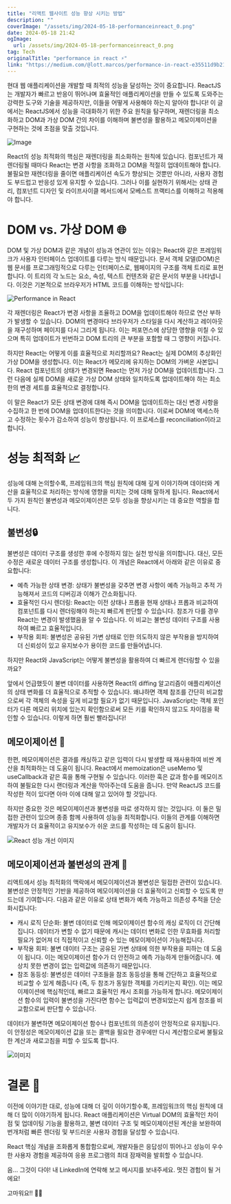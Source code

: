 ```yaml
---
title: "리액트 웹사이트 성능 향상 시키는 방법"
description: ""
coverImage: "/assets/img/2024-05-18-performanceinreact_0.png"
date: 2024-05-18 21:42
ogImage: 
  url: /assets/img/2024-05-18-performanceinreact_0.png
tag: Tech
originalTitle: "performance in react ⚡"
link: "https://medium.com/@lott.marcos/performance-in-react-e35511d9b21c"
---
```



현대 웹 애플리케이션을 개발할 때 최적의 성능을 달성하는 것이 중요합니다. ReactJS는 개발자가 빠르고 반응이 뛰어나며 효율적인 애플리케이션을 만들 수 있도록 도와주는 강력한 도구와 기술을 제공하지만, 이들을 어떻게 사용해야 하는지 알아야 합니다! 이 글에서는 ReactJS에서 성능을 극대화하기 위한 주요 원칙을 탐구하며, 재렌더링을 최소화하고 DOM과 가상 DOM 간의 차이를 이해하며 불변성을 활용하고 메모이제이션을 구현하는 것에 초점을 맞출 것입니다.

![Image](/assets/img/2024-05-18-performanceinreact_0.png)

React의 성능 최적화의 핵심은 재렌더링을 최소화하는 원칙에 있습니다. 컴포넌트가 재렌더링될 때마다 React는 변경 사항을 조화하고 DOM을 적절히 업데이트해야 합니다. 불필요한 재렌더링을 줄이면 애플리케이션 속도가 향상되는 것뿐만 아니라, 사용자 경험도 부드럽고 반응성 있게 유지할 수 있습니다. 그러나 이를 실현하기 위해서는 상태 관리, 컴포넌트 디자인 및 라이프사이클 메서드에서 모베스트 프랙티스를 이해하고 적용해야 합니다.

# DOM vs. 가상 DOM 🌐

<div class="content-ad"></div>

DOM 및 가상 DOM과 같은 개념이 성능과 연관이 있는 이유는 React와 같은 프레임워크가 사용자 인터페이스 업데이트를 다루는 방식 때문입니다. 문서 객체 모델(DOM)은 웹 문서를 프로그래밍적으로 다루는 인터페이스로, 웹페이지의 구조를 객체 트리로 표현합니다. 이 트리의 각 노드는 요소, 속성, 텍스트 컨텐츠와 같은 문서의 부분을 나타냅니다. 이것은 기본적으로 브라우저가 HTML 코드를 이해하는 방식입니다:

![Performance in React](/assets/img/2024-05-18-performanceinreact_1.png)

각 재렌더링은 React가 변경 사항을 조율하고 DOM을 업데이트해야 하므로 연산 부하가 발생할 수 있습니다. DOM의 변경마다 브라우저가 스타일을 다시 계산하고 레이아웃을 재구성하며 페이지를 다시 그리게 됩니다. 이는 퍼포먼스에 상당한 영향을 미칠 수 있으며 특히 업데이트가 빈번하고 DOM 트리의 큰 부분을 포함할 때 그 영향이 커집니다.

하지만 React는 어떻게 이를 효율적으로 처리할까요?
React는 실제 DOM의 추상화인 가상 DOM을 생성합니다. 이는 React가 메모리에 유지하는 DOM의 가벼운 사본입니다. React 컴포넌트의 상태가 변경되면 React는 먼저 가상 DOM을 업데이트합니다. 그런 다음에 실제 DOM을 새로운 가상 DOM 상태와 일치하도록 업데이트해야 하는 최소한의 변경 세트를 효율적으로 결정합니다.

<div class="content-ad"></div>

이 말은 React가 모든 상태 변경에 대해 즉시 DOM을 업데이트하는 대신 변경 사항을 수집하고 한 번에 DOM을 업데이트한다는 것을 의미합니다. 이로써 DOM에 액세스하고 수정하는 횟수가 감소하여 성능이 향상됩니다. 이 프로세스를 reconciliation이라고 합니다.

# 성능 최적화 📈

성능에 대해 논의할수록, 프레임워크의 핵심 원칙에 대해 깊게 이야기하며 데이터와 계산을 효율적으로 처리하는 방식에 영향을 미치는 것에 대해 말하게 됩니다. React에서 두 가지 원칙인 불변성과 메모이제이션은 모두 성능을 향상시키는 데 중요한 역할을 합니다.

## 불변성🔒

<div class="content-ad"></div>

불변성은 데이터 구조를 생성한 후에 수정하지 않는 실천 방식을 의미합니다. 대신, 모든 수정은 새로운 데이터 구조를 생성합니다. 이 개념은 React에서 아래와 같은 이유로 중요합니다:

- 예측 가능한 상태 변경: 상태가 불변성을 갖추면 변경 사항이 예측 가능하고 추적 가능해져서 코드의 디버깅과 이해가 간소화됩니다.
- 효율적인 다시 렌더링: React는 이전 상태나 프롭을 현재 상태나 프롭과 비교하여 컴포넌트를 다시 렌더링해야 하는지 빠르게 판단할 수 있습니다. 참조가 다를 경우 React는 변경이 발생했음을 알 수 있습니다. 이 비교는 불변성 데이터 구조를 사용하여 빠르고 효율적입니다.
- 부작용 회피: 불변성은 공유된 가변 상태로 인한 의도하지 않은 부작용을 방지하여 더 신뢰성이 있고 유지보수가 용이한 코드를 만들어냅니다.

하지만 React와 JavaScript는 어떻게 불변성을 활용하여 더 빠르게 렌더링할 수 있을까요?

앞에서 언급했듯이 불변 데이터를 사용하면 React의 diffing 알고리즘이 애플리케이션의 상태 변화를 더 효율적으로 추적할 수 있습니다. 왜냐하면 객체 참조를 간단히 비교함으로써 각 객체의 속성을 깊게 비교할 필요가 없기 때문입니다. JavaScript는 객체 포인터가 다른 메모리 위치에 있는지 확인함으로써 모든 키를 확인하지 않고도 차이점을 확인할 수 있습니다. 이렇게 하면 훨씬 빨라집니다!

<div class="content-ad"></div>

## 메모이제이션 🧠

한편, 메모이제이션은 결과를 캐싱하고 같은 입력이 다시 발생할 때 재사용하여 비싼 계산을 최적화하는 데 도움이 됩니다. React에서 memoization은 useMemo 및 useCallback과 같은 훅을 통해 구현될 수 있습니다. 이러한 훅은 값과 함수를 메모이즈하여 불필요한 다시 랜더링과 계산을 막아주는데 도움을 줍니다. 만약 ReactJS 코드를 작성한 적이 있다면 아마 이에 대해 알고 있어야 할 것입니다.

하지만 중요한 것은 메모이제이션과 불변성을 따로 생각하지 않는 것입니다. 이 둘은 밀접한 관련이 있으며 종종 함께 사용하여 성능을 최적화합니다. 이들의 관계를 이해하면 개발자가 더 효율적이고 유지보수가 쉬운 코드를 작성하는 데 도움이 됩니다.

![React 성능 개선 이미지](/assets/img/2024-05-18-performanceinreact_2.png)

<div class="content-ad"></div>

## 메모이제이션과 불변성의 관계 🔗

리액트에서 성능 최적화의 맥락에서 메모이제이션과 불변성은 밀접한 관련이 있습니다. 불변성은 안정적인 기반을 제공하여 메모이제이션을 더 효율적이고 신뢰할 수 있도록 만드는데 기여합니다. 다음과 같은 이유로 상태 변화가 예측 가능하고 의존성 추적을 단순화시킵니다:

- 캐시 로직 단순화: 불변 데이터로 인해 메모이제이션 함수의 캐싱 로직이 더 간단해집니다. 데이터가 변할 수 없기 때문에 캐시는 데이터 변화로 인한 무효화를 처리할 필요가 없어져 더 직접적이고 신뢰할 수 있는 메모이제이션이 가능해집니다.
- 부작용 회피: 불변 데이터 구조는 공유된 가변 상태에 의한 부작용을 피하는 데 도움이 됩니다. 이는 메모이제이션 함수가 더 안전하고 예측 가능하게 만들어줍니다. 예상치 못한 변경이 없는 입력값에 의존하기 때문입니다.
- 참조 동등성: 불변성은 데이터 구조들을 참조 동등성을 통해 간단하고 효율적으로 비교할 수 있게 해줍니다 (즉, 두 참조가 동일한 객체를 가리키는지 확인). 이는 메모이제이션에 핵심적인데, 빠르고 효율적인 캐시 조회를 가능하게 합니다. 메모이제이션 함수의 입력이 불변성을 가진다면 함수는 입력값이 변경되었는지 쉽게 참조를 비교함으로써 판단할 수 있습니다.

데이터가 불변하면 메모이제이션 함수나 컴포넌트의 의존성이 안정적으로 유지됩니다. 이 안정성은 메모이제이션 값을 또는 콜백을 필요한 경우에만 다시 계산함으로써 불필요한 계산과 새로고침을 피할 수 있도록 합니다.

<div class="content-ad"></div>

![이미지](/assets/img/2024-05-18-performanceinreact_3.png) 

# 결론 📢

이전에 이야기한 대로, 성능에 대해 더 깊이 이야기할수록, 프레임워크의 핵심 원칙에 대해 더 많이 이야기하게 됩니다. React 애플리케이션은 Virtual DOM의 효율적인 차이점 및 업데이팅 기능을 활용하고, 불변 데이터 구조 및 메모이제이션된 계산을 보완하여 번개처럼 빠른 렌더링 및 부드러운 사용자 경험을 달성할 수 있습니다.

React 핵심 개념을 조화롭게 통합함으로써, 개발자들은 응답성이 뛰어나고 성능이 우수한 사용자 경험을 제공하여 응용 프로그램의 최대 잠재력을 발휘할 수 있습니다.

<div class="content-ad"></div>

음… 그것이 다야!
내 LinkedIn에 연락해 보고 메시지를 보내주세요. 멋진 경험이 될 거에요!

고마워요!! 👋👋